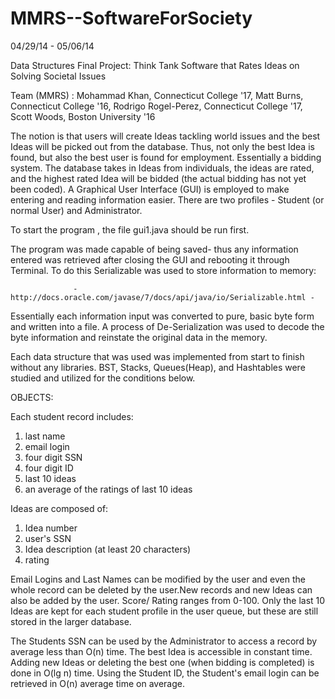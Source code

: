 MMRS--SoftwareForSociety
========================

04/29/14 - 05/06/14

Data Structures Final Project: Think Tank Software that Rates Ideas on Solving Societal Issues

Team (MMRS) : Mohammad Khan, Connecticut College '17, Matt Burns, Connecticut College '16, 
              Rodrigo Rogel-Perez, Connecticut College '17, Scott Woods, Boston University '16 

The notion is that users will create Ideas tackling world issues and the best Ideas will be picked out from the database. Thus, not only the best Idea is found, but also the best user is found for employment. Essentially a bidding system. The database takes in Ideas from individuals, the ideas are rated, and the highest rated Idea will be bidded (the actual bidding has not yet been coded). A Graphical User Interface (GUI) is employed to make entering and reading information easier. There are two profiles - Student (or normal User) and Administrator. 

  To start the program , the file gui1.java should be run first. 

The program was made capable of being saved- thus any information entered was retrieved after closing the GUI and rebooting it through Terminal. To do this Serializable was used to store information to memory:          
            
                  -http://docs.oracle.com/javase/7/docs/api/java/io/Serializable.html - 

Essentially each information input was converted to pure, basic byte form and written into a file. A process of De-Serialization was used to decode the byte information and reinstate the original data in the memory.

Each data structure that was used was implemented from start to finish without any libraries. 
BST, Stacks, Queues(Heap), and Hashtables were studied and utilized for the conditions below. 

OBJECTS: 

Each student record includes:
1) last name
2) email login
3) four digit SSN 
4) four digit ID 
5) last 10 ideas
6) an average of the ratings of last 10 ideas

Ideas are composed of:
1) Idea number
2) user's SSN
3) Idea description (at least 20 characters)
4) rating

Email Logins and Last Names can be modified by the user and even the whole record can be deleted by the user.New records and new Ideas can also be added by the user. Score/ Rating ranges from 0-100. Only the last 10 Ideas are kept for each student profile in the user queue, but these are still stored in the larger database. 

The Students SSN can be used by the Administrator to access a record by average less than O(n) time.
The best Idea is accessible in constant time. 
Adding new Ideas or deleting the best one (when bidding is completed) is done in O(lg n) time.
Using the Student ID, the Student's email login can be retrieved in O(n) average time on average.







